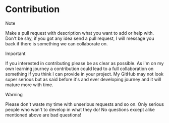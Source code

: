 # Contribution

> [!NOTE]
> Make a pull request with description what you want to add or help with.
> Don't be shy, if you got any idea send a pull request, I will message you back if there is something we can collaborate on.

> [!IMPORTANT]
> If you interested in contributing please be as clear as possible. As i'm on my own learning journey a contribution could lead to a full collaboration on something if you think I can provide in your project.
> My GitHub may not look super serious but as said before it's and ever developing journey and it will mature more with time.

> [!WARNING]
> Please don't waste my time with unserious requests and so on. Only serious people who wan't to develop in what they do!
> No questions except alike mentioned above are bad questions!
